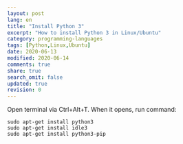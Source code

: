 ```yaml
---
layout: post
lang: en
title: "Install Python 3"
excerpt: "How to install Python 3 in Linux/Ubuntu"
category: programming-languages
tags: [Python,Linux,Ubuntu]
date: 2020-06-13
modified: 2020-06-14
comments: true
share: true
search_omit: false
updated: true
revision: 0
---
```


Open terminal via Ctrl+Alt+T. When it opens, run command:
```
sudo apt-get install python3
sudo apt-get install idle3
sudo apt-get install python3-pip
```
